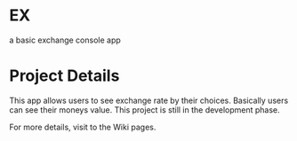# EX
a basic exchange console app
# Project Details
This app allows users to see exchange rate by their choices. Basically users can see their moneys value. This project is still in the development phase.

For more details, visit to the Wiki pages.
